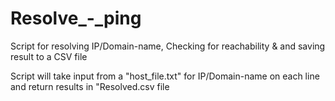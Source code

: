 # Resolve_-_ping
Script for resolving IP/Domain-name, Checking for reachability &amp; and saving result to a CSV file

Script will take input from a "host_file.txt" for IP/Domain-name on each line and return results in "Resolved.csv file
